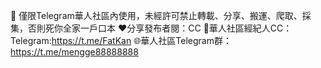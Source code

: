 🚫 僅限Telegram華人社區內使用，未經許可禁止轉載、分享、搬運、爬取、採集，否則死你全家一戶口本
❤️分享發布者閱：CC
🍓華人社區經紀人CC：Telegram:https://t.me/FatKan
🌐華人社區Telegram群：https://t.me/mengge88888888
